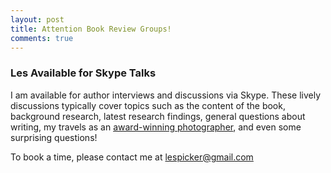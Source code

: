 ```yaml
---
layout: post
title: Attention Book Review Groups!
comments: true
---
```

### Les Available for Skype Talks

I am available for author interviews and discussions via Skype. These lively discussions typically cover topics such as the content of the book, background research, latest research findings, general questions about writing, my travels as an [award-winning photographer](http://blog.lesterpickerphoto.com/2012/07/19/worth-the-wait/), and even some surprising questions!

To book a time, please contact me at lespicker@gmail.com

